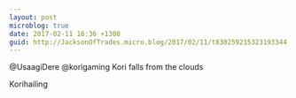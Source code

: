 ```yaml
---
layout: post
microblog: true
date: 2017-02-11 16:36 +1300
guid: http://JacksonOfTrades.micro.blog/2017/02/11/t830259215323193344.html
---
```

@UsaagiDere @korigaming Kori falls from the clouds

Korihailing
